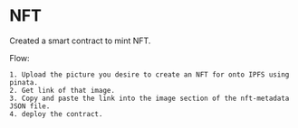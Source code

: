 # NFT

Created a smart contract to mint NFT.

Flow:

```shell
1. Upload the picture you desire to create an NFT for onto IPFS using pinata.
2. Get link of that image.
3. Copy and paste the link into the image section of the nft-metadata JSON file.
4. deploy the contract.
```
